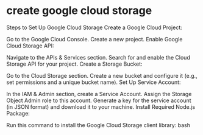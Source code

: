 # create google cloud storage

Steps to Set Up Google Cloud Storage
Create a Google Cloud Project:

Go to the Google Cloud Console.
Create a new project.
Enable Google Cloud Storage API:

Navigate to the APIs & Services section.
Search for and enable the Cloud Storage API for your project.
Create a Storage Bucket:

Go to the Cloud Storage section.
Create a new bucket and configure it (e.g., set permissions and a unique bucket name).
Set Up Service Account:

In the IAM & Admin section, create a Service Account.
Assign the Storage Object Admin role to this account.
Generate a key for the service account (in JSON format) and download it to your machine.
Install Required Node.js Package:

Run this command to install the Google Cloud Storage client library:
bash


